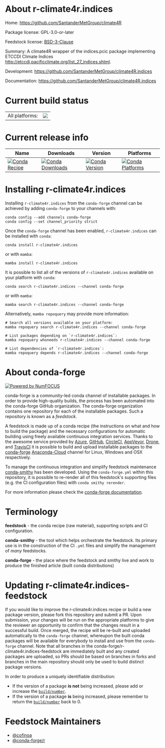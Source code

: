 About r-climate4r.indices
=========================

Home: https://github.com/SantanderMetGroup/climate4R

Package license: GPL-3.0-or-later

Feedstock license: [BSD-3-Clause](https://github.com/conda-forge/r-climate4r.indices-feedstock/blob/main/LICENSE.txt)

Summary: A climate4R wrapper of the indices.pcic package implementing ETCCDI Climate Indices <http://etccdi.pacificclimate.org/list_27_indices.shtml>.

Development: https://github.com/SantanderMetGroup/climate4R.indices

Documentation: https://github.com/SantanderMetGroup/climate4R.indices

Current build status
====================


<table><tr><td>All platforms:</td>
    <td>
      <a href="https://dev.azure.com/conda-forge/feedstock-builds/_build/latest?definitionId=16211&branchName=main">
        <img src="https://dev.azure.com/conda-forge/feedstock-builds/_apis/build/status/r-climate4r.indices-feedstock?branchName=main">
      </a>
    </td>
  </tr>
</table>

Current release info
====================

| Name | Downloads | Version | Platforms |
| --- | --- | --- | --- |
| [![Conda Recipe](https://img.shields.io/badge/recipe-r--climate4r.indices-green.svg)](https://anaconda.org/conda-forge/r-climate4r.indices) | [![Conda Downloads](https://img.shields.io/conda/dn/conda-forge/r-climate4r.indices.svg)](https://anaconda.org/conda-forge/r-climate4r.indices) | [![Conda Version](https://img.shields.io/conda/vn/conda-forge/r-climate4r.indices.svg)](https://anaconda.org/conda-forge/r-climate4r.indices) | [![Conda Platforms](https://img.shields.io/conda/pn/conda-forge/r-climate4r.indices.svg)](https://anaconda.org/conda-forge/r-climate4r.indices) |

Installing r-climate4r.indices
==============================

Installing `r-climate4r.indices` from the `conda-forge` channel can be achieved by adding `conda-forge` to your channels with:

```
conda config --add channels conda-forge
conda config --set channel_priority strict
```

Once the `conda-forge` channel has been enabled, `r-climate4r.indices` can be installed with `conda`:

```
conda install r-climate4r.indices
```

or with `mamba`:

```
mamba install r-climate4r.indices
```

It is possible to list all of the versions of `r-climate4r.indices` available on your platform with `conda`:

```
conda search r-climate4r.indices --channel conda-forge
```

or with `mamba`:

```
mamba search r-climate4r.indices --channel conda-forge
```

Alternatively, `mamba repoquery` may provide more information:

```
# Search all versions available on your platform:
mamba repoquery search r-climate4r.indices --channel conda-forge

# List packages depending on `r-climate4r.indices`:
mamba repoquery whoneeds r-climate4r.indices --channel conda-forge

# List dependencies of `r-climate4r.indices`:
mamba repoquery depends r-climate4r.indices --channel conda-forge
```


About conda-forge
=================

[![Powered by
NumFOCUS](https://img.shields.io/badge/powered%20by-NumFOCUS-orange.svg?style=flat&colorA=E1523D&colorB=007D8A)](https://numfocus.org)

conda-forge is a community-led conda channel of installable packages.
In order to provide high-quality builds, the process has been automated into the
conda-forge GitHub organization. The conda-forge organization contains one repository
for each of the installable packages. Such a repository is known as a *feedstock*.

A feedstock is made up of a conda recipe (the instructions on what and how to build
the package) and the necessary configurations for automatic building using freely
available continuous integration services. Thanks to the awesome service provided by
[Azure](https://azure.microsoft.com/en-us/services/devops/), [GitHub](https://github.com/),
[CircleCI](https://circleci.com/), [AppVeyor](https://www.appveyor.com/),
[Drone](https://cloud.drone.io/welcome), and [TravisCI](https://travis-ci.com/)
it is possible to build and upload installable packages to the
[conda-forge](https://anaconda.org/conda-forge) [Anaconda-Cloud](https://anaconda.org/)
channel for Linux, Windows and OSX respectively.

To manage the continuous integration and simplify feedstock maintenance
[conda-smithy](https://github.com/conda-forge/conda-smithy) has been developed.
Using the ``conda-forge.yml`` within this repository, it is possible to re-render all of
this feedstock's supporting files (e.g. the CI configuration files) with ``conda smithy rerender``.

For more information please check the [conda-forge documentation](https://conda-forge.org/docs/).

Terminology
===========

**feedstock** - the conda recipe (raw material), supporting scripts and CI configuration.

**conda-smithy** - the tool which helps orchestrate the feedstock.
                   Its primary use is in the construction of the CI ``.yml`` files
                   and simplify the management of *many* feedstocks.

**conda-forge** - the place where the feedstock and smithy live and work to
                  produce the finished article (built conda distributions)


Updating r-climate4r.indices-feedstock
======================================

If you would like to improve the r-climate4r.indices recipe or build a new
package version, please fork this repository and submit a PR. Upon submission,
your changes will be run on the appropriate platforms to give the reviewer an
opportunity to confirm that the changes result in a successful build. Once
merged, the recipe will be re-built and uploaded automatically to the
`conda-forge` channel, whereupon the built conda packages will be available for
everybody to install and use from the `conda-forge` channel.
Note that all branches in the conda-forge/r-climate4r.indices-feedstock are
immediately built and any created packages are uploaded, so PRs should be based
on branches in forks and branches in the main repository should only be used to
build distinct package versions.

In order to produce a uniquely identifiable distribution:
 * If the version of a package **is not** being increased, please add or increase
   the [``build/number``](https://docs.conda.io/projects/conda-build/en/latest/resources/define-metadata.html#build-number-and-string).
 * If the version of a package **is** being increased, please remember to return
   the [``build/number``](https://docs.conda.io/projects/conda-build/en/latest/resources/define-metadata.html#build-number-and-string)
   back to 0.

Feedstock Maintainers
=====================

* [@cofinoa](https://github.com/cofinoa/)
* [@conda-forge/r](https://github.com/conda-forge/r/)

